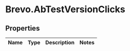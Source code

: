 # Brevo.AbTestVersionClicks

## Properties
Name | Type | Description | Notes
------------ | ------------- | ------------- | -------------


